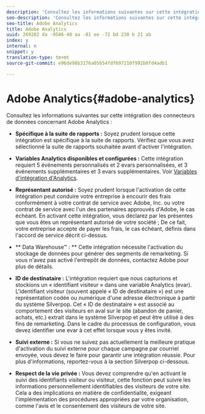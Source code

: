 ```yaml
---
description: 'Consultez les informations suivantes sur cette intégration des connecteurs de données concernant Adobe Analytics. '
seo-description: 'Consultez les informations suivantes sur cette intégration des connecteurs de données concernant Adobe Analytics. '
seo-title: Adobe Analytics
title: Adobe Analytics
uuid: 269282 da -9586-40 aa -81 ee -72 bd 230 b 21 ab
index: y
internal: n
snippet: y
translation-type: tm+mt
source-git-commit: e96de98b3176a05654fdf697210f992b0fd4adb1

---
```



# Adobe Analytics{#adobe-analytics}

Consultez les informations suivantes sur cette intégration des connecteurs de données concernant Adobe Analytics :

* **Spécifique à la suite de rapports :** Soyez prudent lorsque cette intégration est spécifique à la suite de rapports. Vérifiez que vous avez sélectionné la suite de rapports souhaitée avant d'activer l'intégration.
* **Variables Analytics disponibles et configurées :** Cette intégration requiert 5 événements personnalisés et 2 evars personnalisées, et 3 événements supplémentaires et 3 evars supplémentaires. Voir [Variables d'intégration d'Analytics](../../silverpop-overview/silverpop-variables.md#concept-6c8a359719fd4794a42f5f6fb118f8b2).

* **Représentant autorisé :** Soyez prudent lorsque l'activation de cette intégration peut conduire votre entreprise à encourir des frais conformément à votre contrat de service avec Adobe, Inc. ou votre contrat de service avec l'un des partenaires approuvés d'Adobe, le cas échéant. En activant cette intégration, vous déclarez par les présentes que vous êtes un représentant autorisé de votre société ; De ce fait, votre entreprise accepte de payer les frais, le cas échéant, définis dans l'accord de service décrit ci-dessus.
* ** Data Warehouse™ : ** Cette intégration nécessite l'activation du stockage de données pour générer des segments de remarketing. Si vous n'avez pas activé l'entrepôt de données, contactez Adobe pour plus de détails.
* **ID de destinataire :** L'intégration requiert que nous capturions et stockions un « identifiant visiteur » dans une variable Analytics (evar). L'identifiant visiteur (souvent appelé « ID de destinataire ») est une représentation codée ou numérique d'une adresse électronique à partir du système Silverpop. Cet « ID de destinataire » est associé au comportement des visiteurs en aval sur le site (abandon de panier, achats, etc.) extrait dans le système Silverpop et peut être utilisé à des fins de remarketing. Dans le cadre du processus de configuration, vous devez identifier une evar à cet effet lorsque vous y êtes invité.
* **Suivi externe :** Si vous ne suivez pas actuellement la meilleure pratique d'activation du suivi externe pour chaque campagne par courriel envoyée, vous devez le faire pour garantir une intégration réussie. Pour plus d'informations, reportez-vous à la section Silverpop ci-dessous.
* **Respect de la vie privée :** Vous devez comprendre qu'en activant le suivi des identifiants visiteur ou visiteur, cette fonction peut suivre les informations personnellement identifiables des visiteurs de votre site. Cela a des implications en matière de confidentialité, exigeant l'implémentation des procédures appropriées par votre organisation, comme l'avis et le consentement des visiteurs de votre site.

